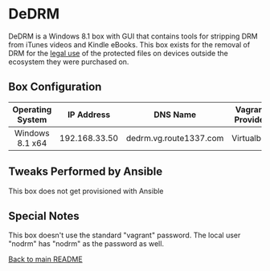 DeDRM
==============
DeDRM is a Windows 8.1 box with GUI that contains tools for stripping DRM from iTunes videos and Kindle eBooks.
This box exists for the removal of DRM for the [legal use](https://scholar.google.com/scholar_case?case=1065324830275964576&hl=en&as_sdt=2&as_vis=1&oi=scholarr) of the protected files on devices outside the ecosystem they were purchased on.

Box Configuration
------------
| Operating System | IP Address    | DNS Name                          | Vagrant Provider | RAM | CPUs |
|:----------------:|:-------------:|:---------------------------------:|:----------------:|:---:|:----:|
| Windows 8.1 x64  | 192.168.33.50 | dedrm.vg.route1337.com            | Virtualbox       | 2GB | 2    |

Tweaks Performed by Ansible
------------
This box does not get provisioned with Ansible

Special Notes
------------
This box doesn't use the standard "vagrant" password. The local user "nodrm" has "nodrm" as the password as well.

[Back to main README](../README.md)

